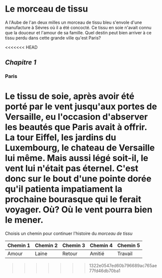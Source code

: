 # Le morceau de tissu

A l'Aube de l'an deux milles un morceau de tissu bleu s'envole d'une manufacture à Sévres où il a été concocté.
Ce tissu en soie n'avait connu que la douceur et l'amour de sa famille.
Quel destin peut bien arriver à ce tissu perdu dans cette grande ville qu'est Paris?

<<<<<<< HEAD
## *Chapitre 1*
### Paris 

Le tissu de soie, après avoir été porté par le vent jusqu'aux portes de Versaille, eu l'occasion d'abserver les beautés que Paris avait à offrir. La tour **Eiffel**, les jardins du **Luxembourg**, le chateau de Versaille lui même. 
Mais aussi légé soit-il, le vent lui n'était pas éternel. C'est donc sur le bout d'une pointe dorée qu'il patienta impatiament la prochaine bourasque qui le ferait voyager. 
Où? Où le vent pourra bien le mener.  
=======
Choisis un chemin pour continuer l'histoire du *morceau de tissu*
 
Chemin 1 | Chemin 2 | Chemin 3 | Chemin 4 | Chemin 5
---------|----------|----------|----------|----------
Amour    | Laine    | Retour   | Amitié   | Travail
>>>>>>> 1322e0547ed60b796689ac765ae77fd46db70ba1

